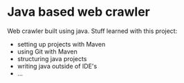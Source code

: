 # Java based web crawler
Web crawler built using java. Stuff learned with this project:
* setting up projects with Maven
* using Git with Maven
* structuring java projects
* writing java outside of IDE's
* ...
